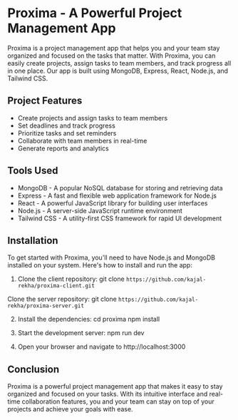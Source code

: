 # Proxima - A Powerful Project Management App

Proxima is a project management app that helps you and your team stay organized and focused on the tasks that matter. With Proxima, you can easily create projects, assign tasks to team members, and track progress all in one place. Our app is built using MongoDB, Express, React, Node.js, and Tailwind CSS.

## Project Features

- Create projects and assign tasks to team members
- Set deadlines and track progress
- Prioritize tasks and set reminders
- Collaborate with team members in real-time
- Generate reports and analytics

## Tools Used

- MongoDB - A popular NoSQL database for storing and retrieving data
- Express - A fast and flexible web application framework for Node.js
- React - A powerful JavaScript library for building user interfaces
- Node.js - A server-side JavaScript runtime environment
- Tailwind CSS - A utility-first CSS framework for rapid UI development

## Installation

To get started with Proxima, you'll need to have Node.js and MongoDB installed on your system. Here's how to install and run the app:

1. Clone the client repository:
git clone `https://github.com/kajal-rekha/proxima-client.git`

Clone the server repository:
git clone `https://github.com/kajal-rekha/proxima-server.git`

2. Install the dependencies:
cd proxima
npm install

3. Start the development server:
npm run dev


4. Open your browser and navigate to http://localhost:3000

## Conclusion

Proxima is a powerful project management app that makes it easy to stay organized and focused on your tasks. With its intuitive interface and real-time collaboration features, you and your team can stay on top of your projects and achieve your goals with ease.
